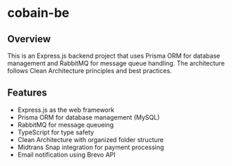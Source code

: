 # cobain-be

## Overview
This is an Express.js backend project that uses Prisma ORM for database management and RabbitMQ for message queue handling. The architecture follows Clean Architecture principles and best practices.

## Features
- Express.js as the web framework
- Prisma ORM for database management (MySQL)
- RabbitMQ for message queueing
- TypeScript for type safety
- Clean Architecture with organized folder structure
- Midtrans Snap integration for payment processing
- Email notification using Brevo API
